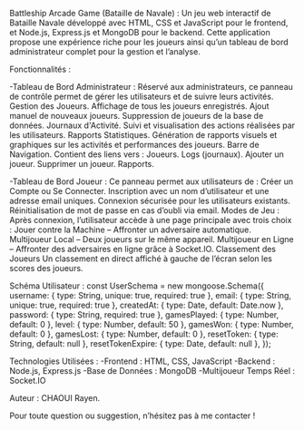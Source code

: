 Battleship Arcade Game (Bataille de Navale) : Un jeu web interactif de Bataille Navale développé avec HTML, CSS et JavaScript pour le frontend, et Node.js, Express.js et MongoDB pour le backend. Cette application propose une expérience riche pour les joueurs ainsi qu’un tableau de bord administrateur complet pour la gestion et l’analyse.


Fonctionnalités : 

-Tableau de Bord Administrateur :
Réservé aux administrateurs, ce panneau de contrôle permet de gérer les utilisateurs et de suivre leurs activités.
    Gestion des Joueurs.
    Affichage de tous les joueurs enregistrés.
    Ajout manuel de nouveaux joueurs.
    Suppression de joueurs de la base de données.
    Journaux d'Activité.
    Suivi et visualisation des actions réalisées par les utilisateurs.
    Rapports Statistiques.
    Génération de rapports visuels et graphiques sur les activités et performances des joueurs.
    Barre de Navigation.
Contient des liens vers :
    Joueurs.
    Logs (journaux).
    Ajouter un joueur.
    Supprimer un joueur.
    Rapports.


-Tableau de Bord Joueur : 
Ce panneau permet aux utilisateurs de :
    Créer un Compte ou Se Connecter.
    Inscription avec un nom d’utilisateur et une adresse email uniques.
    Connexion sécurisée pour les utilisateurs existants.
    Réinitialisation de mot de passe en cas d’oubli via email.
Modes de Jeu : 
    Après connexion, l’utilisateur accède à une page principale avec trois choix :
    Jouer contre la Machine – Affronter un adversaire automatique.
    Multijoueur Local – Deux joueurs sur le même appareil.
    Multijoueur en Ligne – Affronter des adversaires en ligne grâce à Socket.IO.
    Classement des Joueurs
    Un classement en direct affiché à gauche de l’écran selon les scores des joueurs.


Schéma Utilisateur : 
const UserSchema = new mongoose.Schema({
  username: { type: String, unique: true, required: true },
  email: { type: String, unique: true, required: true },
  createdAt: { type: Date, default: Date.now },
  password: { type: String, required: true },
  gamesPlayed: { type: Number, default: 0 },
  level: { type: Number, default: 50 },
  gamesWon: { type: Number, default: 0 },
  gamesLost: { type: Number, default: 0 },
  resetToken: { type: String, default: null },
  resetTokenExpire: { type: Date, default: null },
});


Technologies Utilisées : 
    -Frontend : HTML, CSS, JavaScript
    -Backend : Node.js, Express.js
    -Base de Données : MongoDB
    -Multijoueur Temps Réel : Socket.IO

Auteur : CHAOUI Rayen.

Pour toute question ou suggestion, n’hésitez pas à me contacter !